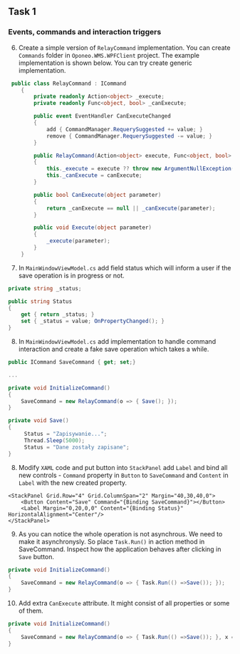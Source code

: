 ## Task 1

### Events, commands and interaction triggers





6. Create a simple version of `RelayCommand` implementation. You can create `Commands` folder in `Oponeo.WMS.WPFClient` project. The example implementation is shown below. You can try create generic implementation. 

```cs
 public class RelayCommand : ICommand
    {
        private readonly Action<object> _execute;
        private readonly Func<object, bool> _canExecute;

        public event EventHandler CanExecuteChanged
        {
            add { CommandManager.RequerySuggested += value; }
            remove { CommandManager.RequerySuggested -= value; }
        }

        public RelayCommand(Action<object> execute, Func<object, bool> canExecute = null)
        {
            this._execute = execute ?? throw new ArgumentNullException(nameof(execute));
            this._canExecute = canExecute;
        }

        public bool CanExecute(object parameter)
        {
            return _canExecute == null || _canExecute(parameter);
        }

        public void Execute(object parameter)
        {
            _execute(parameter);
        }
    }
```

7. In `MainWindowViewModel.cs` add field status which will inform a user if the save operation is in progress or not.

```cs
private string _status;

public string Status
{
    get { return _status; }
    set { _status = value; OnPropertyChanged(); }
}
```

8. In `MainWindowViewModel.cs` add implementation to handle command interaction and create a fake save operation which takes a while.

```cs
public ICommand SaveCommand { get; set;}

...

private void InitializeCommand()
{
    SaveCommand = new RelayCommand(o => { Save(); });
}

private void Save()
{
     Status = "Zapisywanie...";
     Thread.Sleep(5000);
     Status = "Dane zostały zapisane";
}
```

8. Modify `XAML` code and put button into `StackPanel` add `Label` and bind all new controls - `Command` property in `Button` to `SaveCommand` and `Content` in `Label` with
the new created property.

```
<StackPanel Grid.Row="4" Grid.ColumnSpan="2" Margin="40,30,40,0">
    <Button Content="Save" Command="{Binding SaveCommand}"></Button>
    <Label Margin="0,20,0,0" Content="{Binding Status}" HorizontalAlignment="Center"/>
</StackPanel>
```

9. As you can notice the whole operation is not asynchrous. We need to make it asynchronysly. So place `Task.Run()` in action method in SaveCommand. Inspect how the application behaves
after clicking in `Save` button.

```cs
private void InitializeCommand()
{
    SaveCommand = new RelayCommand(o => { Task.Run(() =>Save()); });
}
```

10. Add extra `CanExecute` attribute. It might consist of all properties or some of them.

```cs
private void InitializeCommand()
{
    SaveCommand = new RelayCommand(o => { Task.Run(() =>Save()); }, x => !string.IsNullOrWhiteSpace(Name) && !string.IsNullOrWhiteSpace(TaxIdentifier));
}
```
